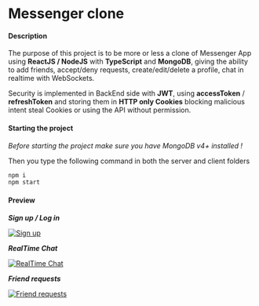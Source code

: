 # Messenger clone

#### Description

The purpose of this project is to be more or less a clone of Messenger App using **ReactJS / NodeJS** with **TypeScript** and **MongoDB**, giving the ability to add friends, accept/deny requests, create/edit/delete a profile, chat in realtime with WebSockets.

Security is implemented in BackEnd side with **JWT**, using **accessToken** / **refreshToken** and storing them in **HTTP only Cookies** blocking malicious intent steal Cookies or using the API without permission.
#### Starting the project

_Before starting the project make sure you have MongoDB v4+ installed !_

Then you type the following command in both the server and client folders

```bash
npm i
npm start
```

#### Preview

**_Sign up / Log in_**  


[![Sign up](http://i.imgur.com/1e1K6en.gif 'Sign up')](http://i.imgur.com/1e1K6en.gif 'Sign up')


**_RealTime Chat_**  


[![RealTime Chat](http://i.imgur.com/BDjvO9w.gif 'RealTime Chat')](http://i.imgur.com/BDjvO9w.gif 'RealTime Chat')


**_Friend requests_**  


[![Friend requests](http://i.imgur.com/REoZQmv.png 'Friend requests')](http://i.imgur.com/REoZQmv.png 'Friend requests')
